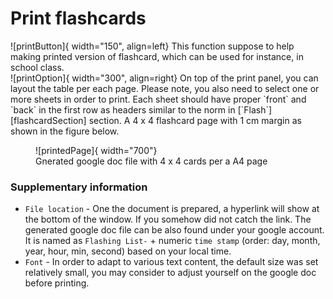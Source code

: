 
# Print flashcards

<div style="display: flex; align-items: center;" markdown>
![printButton]{ width="150", align=left}
This function suppose to help making printed version of flashcard, which can be used for instance, in school class. 
</div>


<div style="display: flex; align-items: center;" markdown>
![printOption]{ width="300", align=right}
On top of the print panel, you can layout the table per each page. Please note, you also need to select one or more sheets in order to print. Each sheet should have proper `front` and `back` in the first row as headers similar to the norm in [`Flash`][flashcardSection] section. A 4 x 4 flashcard page with 1 cm margin as shown in the figure below. 
</div>


<figure markdown>
![printedPage]{ width="700"}
  <figcaption>Gnerated google doc file with 4 x 4 cards per a A4 page </figcaption>
</figure>


[printButton]: /assets/images/print_button.png
[printOption]: /assets/images/print_option.png
[printedPage]: /assets/images/printed_page.png
[flashcardSection]: index.md#flashcards


### Supplementary information

* `File location` - One the document is prepared, a hyperlink will show at the bottom of the window. If you somehow did not catch the link. The generated google doc file can be also found under your google account. It is named as `Flashing List-` + numeric `time stamp` (order: day, month, year, hour, min, second) based on your local time.
* `Font` - In order to adapt to various text content, the default size was set relatively small, you may consider to adjust yourself on the google doc before printing.







